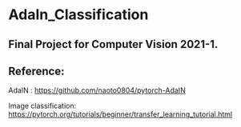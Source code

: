 # AdaIn_Classification

## Final Project for Computer Vision 2021-1.

## Reference: 
AdaIN : https://github.com/naoto0804/pytorch-AdaIN

Image classification: https://pytorch.org/tutorials/beginner/transfer_learning_tutorial.html
